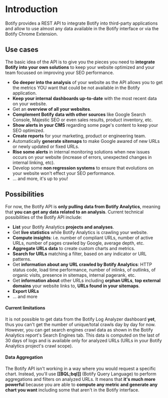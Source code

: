 # Introduction

Botify provides a REST API to integrate Botify into third-party applications and allow to use almost any data available in the Botify interface or via the Botify Chrome Extension.

## Use cases
The basic idea of the API is to give you the pieces you need to **integrate Botify into your own solutions** to keep your website optimized and your team focussed on improving your SEO performance.

- **Go deeper into the analysis** of your website as the API allows you to get the metrics YOU want that could be not available in the Botify application.
- **Keep your internal dashboards up-to-date** with the most recent data on your website.
- Get an **overview of all your websites**.
- **Complement Botify data with other sources** like Google Search Console, Majestic SEO or even sales results, product inventory, etc.
- **Show alerts in your CMS** regarding some page's content to keep your SEO optimized.
- **Create reports** for your marketing, product or engineering team.
- Automatically **generate sitemaps** to make Google awared of new URLs or newly updated or fixed URLs.
- **Rise some alerts** in internal monitoring solutions when new issues occurs on your website (increase of errors, unexpected changes in internal linking, etc).
- Develop some **non regression systems** to ensure that evolutions on your website won't effect your SEO performance.
- ... and more, it's up to you!

## Possibilities
For now, the Botify API is **only pulling data from Botify Analytics**, meaning that **you can get any data related to an analysis**.
Current technical possibilities of the Botify API include:

- **List** your Botify Analytics **projects and analyses**.
- Get **live statistics** while Botify Analytics is crawling your website.
- **Compute insights**: i.e. number of compliant URLs, number of active URLs, number of pages crawled by Google, average depth, etc.
- **Aggregate URLs data** to create custom charts and metrics.
- **Search for URLs** matching a filter, based on any indicator or URL patterns.
- Get **information about any URL crawled by Botify Analytics**: HTTP status code, load  time performance, number of inlinks, of outlinks, of organic visits, presence in sitemaps, internal pagerank, etc.
- Get **information about** other URLs including **orphan URLs**, **top external domains** your website links to, **URLs found in your sitemaps**.
- **Export URLs**
- ... and more

#### Current limitations
It is not possible to get data from the Botify Log Analyzer dashboard **yet**, thus you can't get the number of unique/total crawls day by day for now.
However, you can get search engines crawl data as shown in the Botify Analytics report's Search Engines tab. This data is computed on the last of 30 days of logs and is available only for analyzed URLs (URLs in your Botify Analytics project's crawl scope).

#### Data Aggregation
The Botify API isn't working in a way where you would request a specific chart. Instead, you'll use **[[BQL;bql]]** (Botify Query Language) to perform aggregations and filters on analyzed URLs.
It means that **it's much more powerful** because you are able to **compute any metric and generate any chart you want** including some that aren't in the Botify interface.
